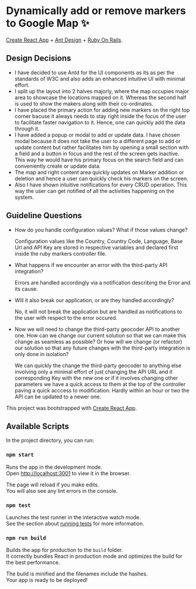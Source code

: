 # Dynamically add or remove markers to Google Map ✨

[Create React App](https://facebook.github.io/create-react-app/) + [Ant Design](https://ant.design) + [Ruby On Rails](https://rubyonrails.org/).

## Design Decisions

- I have decided to use Antd for the UI components as its as per the standards of W3C and also adds an enhanced intuitive UI with minimal effort.
- I split up the layout into 2 halves majorly, where the map occupies major area to showcase the locations mapped on it. Whereas the second half is used to show the makers along with their co-ordinates.
- I have placed the primary action for adding new markers on the right top corner bacuse it always needs to stay right inside the focus of the user to facilitate faster navigation to it. Hence, one can quickly add the data through it.
- I have added a popup or modal to add or update data. I have chosen modal because it does not take the user to a different page to add or update content but rather facilitates him by opening a small section with a field and a button in focus and the rest of the screen gets inactive. This way he would have his primary focus on the search field and can conveniently create or update data.
- The map and right content area quickly updates on Marker addition or deletion and hence a user can quickly check his markers on the screen.
- Also I have shown intuitive notifications for every CRUD operation. This way the user can get notified of all the activities happening on the system.

## Guideline Questions

- How do you handle configuration values? What if those values change?

    Configuration values like the Country, Country Code, Language, Base Url and API Key are stored in respective variables and declared first inside the ruby markers controller file.

- What happens if we encounter an error with the third-party API integration?

    Errors are handled accordingly via a notification describing the Error and its cause.

- Will it also break our application, or are they handled accordingly?

    No, it will not break the application but are handled as notifications to the user with respect to the error occured.

- Now we will need to change the third-party geocoder API to another one. How can we
change our current solution so that we can make this change as seamless as possible? Or
how will we change (or refactor) our solution so that any future changes with the third-party
integration is only done in isolation?

    We can quickly the change the third-party geocoder to anything else involving only a minimal effort of just changing the API URL and it corresponding Key with the new one or if it involves changing other parameters we have a quick access to them at the top of the controller paving a quick acccess to modification. Hardly within an hour or two the API can be updated to a newer one.

This project was bootstrapped with [Create React App](https://github.com/facebook/create-react-app).

## Available Scripts

In the project directory, you can run:

### `npm start`

Runs the app in the development mode.<br>
Open [http://localhost:3001](http://localhost:3001) to view it in the browser.

The page will reload if you make edits.<br>
You will also see any lint errors in the console.

### `npm test`

Launches the test runner in the interactive watch mode.<br>
See the section about [running tests](https://facebook.github.io/create-react-app/docs/running-tests) for more information.

### `npm run build`

Builds the app for production to the `build` folder.<br>
It correctly bundles React in production mode and optimizes the build for the best performance.

The build is minified and the filenames include the hashes.<br>
Your app is ready to be deployed!

